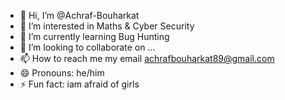 - 👋 Hi, I’m @Achraf-Bouharkat
- 👀 I’m interested in Maths & Cyber Security
- 🌱 I’m currently learning Bug Hunting
- 💞️ I’m looking to collaborate on ...
- 📫 How to reach me my email achrafbouharkat89@gmail.com
- 😄 Pronouns: he/him
- ⚡ Fun fact: iam afraid of girls

<!---
Achraf-Bouharkat/Achraf-Bouharkat is a ✨ special ✨ repository because its `README.md` (this file) appears on your GitHub profile.
You can click the Preview link to take a look at your changes.
--->
